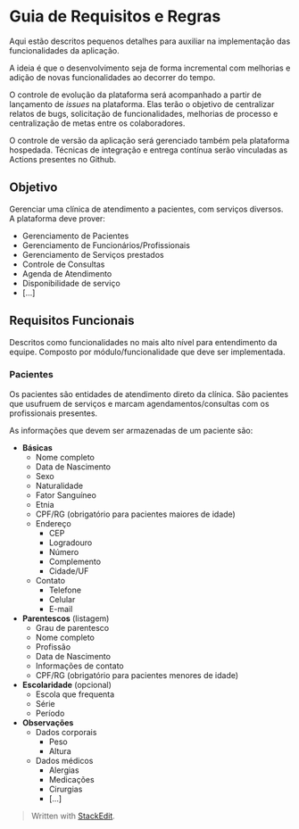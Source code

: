 

# Guia de Requisitos e Regras
Aqui estão descritos pequenos detalhes para auxiliar na implementação das funcionalidades da aplicação. 

A ideia é que o desenvolvimento seja de forma incremental com melhorias e adição de novas funcionalidades ao decorrer do tempo. 

O controle de evolução da plataforma será acompanhado a partir de lançamento de *issues* na plataforma. Elas terão o objetivo de centralizar relatos de bugs, solicitação de funcionalidades, melhorias de processo e centralização de metas entre os colaboradores. 

O controle de versão da aplicação será gerenciado também pela plataforma hospedada. Técnicas de integração e entrega contínua serão vinculadas as Actions presentes no Github. 

## Objetivo
Gerenciar uma clínica de atendimento a pacientes, com serviços diversos. A plataforma deve prover:

 - Gerenciamento de Pacientes
 - Gerenciamento de Funcionários/Profissionais
 - Gerenciamento de Serviços prestados
 - Controle de Consultas
 - Agenda de Atendimento
 - Disponibilidade de serviço
 - [...]

## Requisitos Funcionais

Descritos como funcionalidades no mais alto nível para entendimento da equipe. Composto por módulo/funcionalidade que deve ser implementada. 

### Pacientes
Os pacientes são entidades de atendimento direto da clínica. São pacientes que usufruem de serviços e marcam agendamentos/consultas com os profissionais presentes. 

As informações que devem ser armazenadas de um paciente são:

 - **Básicas**
	 - Nome completo
	 - Data de Nascimento
	 - Sexo
	 - Naturalidade
	 - Fator Sanguíneo
	 - Etnia
	 - CPF/RG (obrigatório para pacientes maiores de idade)
	 - Endereço
		 - CEP
		 - Logradouro
		 - Número
		 - Complemento
		 - Cidade/UF
	 - Contato
		 - Telefone
		 - Celular
		 - E-mail
 - **Parentescos** (listagem)
	 - Grau de parentesco
	 - Nome completo
	 - Profissão
	 - Data de Nascimento
	 - Informações de contato
	 - CPF/RG (obrigatório para pacientes menores de idade)
 - **Escolaridade** (opcional)
	 - Escola que frequenta
	 - Série
	 - Período
 - **Observações**
	 - Dados corporais
		 - Peso
		 - Altura
	 - Dados médicos
		 - Alergias
		 - Medicações
		 - Cirurgias
		 - [...]

> Written with [StackEdit](https://stackedit.io/).
<!--stackedit_data:
eyJoaXN0b3J5IjpbLTM4ODA0ODAzLDIwMDI3MDEwMTcsMzU5Nz
QwMDU5XX0=
-->